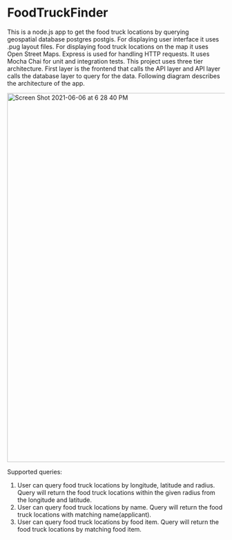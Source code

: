 # FoodTruckFinder
This is a node.js app to get the food truck locations by querying geospatial database postgres postgis. For displaying user interface it uses .pug layout files. For displaying food truck locations on the map it uses Open Street Maps. Express is used for handling HTTP requests. It uses Mocha Chai for unit and integration tests.
This project uses three tier architecture. First layer is the frontend that calls the API layer and API layer calls the database layer to query for the data. Following diagram describes the architecture of the app.

<img width="854" alt="Screen Shot 2021-06-06 at 6 28 40 PM" src="https://user-images.githubusercontent.com/2191681/120948466-1bc43f80-c6f7-11eb-9be1-6647546a37eb.png">


Supported queries:
1. User can query food truck locations by longitude, latitude and radius. Query will return the food truck locations within the given radius from the longitude and latitude.
2. User can query food truck locations by name. Query will return the food truck locations with matching name(applicant).
3. User can query food truck locations by food item. Query will return the food truck locations by matching food item.
